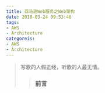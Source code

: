 ```yaml
---
title: 亚马逊Web服务之Web架构
date: 2018-03-24 09:53:40
tags:
- AWS
- Architecture
categoreis:
- AWS
- Architecture
---
```

 
 <blockquote class="blockquote-center">写歌的人假正经，听歌的人最无情。<blockquote>

 ### 前言